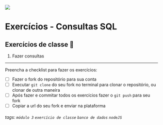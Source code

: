 ![](https://i.imgur.com/xG74tOh.png)

# Exercícios - Consultas SQL

## Exercícios de classe 🏫

1. Fazer consultas

---

Preencha a checklist para fazer os exercícios:

-   [ ] Fazer o fork do repositório para sua conta
-   [ ] Executar `git clone` do seu fork no terminal para clonar o repositório, ou clonar de outra maneira
-   [ ] Após fazer e commitar todos os exercícios fazer o `git push` para seu fork
-   [ ] Copiar a url do seu fork e enviar na plataforma

###### tags: `módulo 3` `exercício de classe` `banco de dados` `nodeJS`
